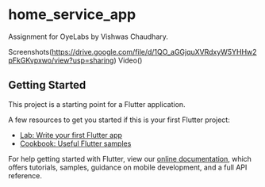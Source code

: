 # home_service_app

Assignment for OyeLabs by Vishwas Chaudhary.

Screenshots(https://drive.google.com/file/d/1QO_aGGjquXVRdxyW5YHHw2pFkGKvpxwo/view?usp=sharing)
Video()

## Getting Started

This project is a starting point for a Flutter application.

A few resources to get you started if this is your first Flutter project:

- [Lab: Write your first Flutter app](https://flutter.dev/docs/get-started/codelab)
- [Cookbook: Useful Flutter samples](https://flutter.dev/docs/cookbook)

For help getting started with Flutter, view our
[online documentation](https://flutter.dev/docs), which offers tutorials,
samples, guidance on mobile development, and a full API reference.
